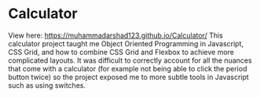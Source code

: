 # Calculator
View here: https://muhammadarshad123.github.io/Calculator/
This calculator project taught me Object Oriented Programming in Javascript, CSS Grid, and how to combine CSS Grid and Flexbox to achieve more complicated layouts. It was difficult to correctly account for all the nuances that come with a calculator (for example not being able to click the period button twice) so the project exposed me to more subtle tools in Javascript such as using switches.
